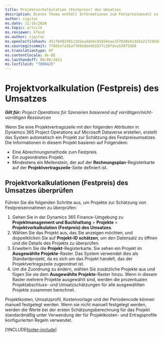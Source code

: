 ```yaml
---
title: Projektvorkalkulation (Festpreis) des Umsatzes
description: Dieses Thema enthält Informationen zum Festpreisumsatz in Projekten.
author: sigitac
ms.date: 11/16/2020
ms.topic: article
ms.reviewer: kfend
ms.author: sigitac
ms.openlocfilehash: 451f0403f0111b5ea4de6c91b54eae157830e413d3a21f23bd841a66905e147b
ms.sourcegitcommit: 7f8d1e7a16af769adb43d1877c28fdce53975db8
ms.translationtype: HT
ms.contentlocale: de-DE
ms.lasthandoff: 08/06/2021
ms.locfileid: "7006425"
---
```

# <a name="fixed-price-revenue-estimate-projects"></a>Projektvorkalkulation (Festpreis) des Umsatzes 

_**Gilt für:** Project Operations für Szenarien basierend auf vorrätigen/nicht-vorrätigen Ressourcen_

Wenn Sie eine Projektvertragszeile mit den folgenden Attributen in Dynamics 365 Project Operations auf Microsoft Dataverse erstellen, erstellt das System automatisch ein Projekt zur Schätzung des Festpreisumsatzes. Die Informationen in diesem Projekt basieren auf Folgendem:

  - Eine Abrechnungsmethode zum Festpreis.
  - Ein zugeordnetes Projekt.
  - Mindestens ein Meilenstein, der auf der **Rechnungsplan**-Registerkarte auf der **Projektvertragszeile**-Seite definiert ist.

## <a name="review-fixed-price-revenue-estimates-projects"></a>Projektvorkalkulationen (Festpreis) des Umsatzes überprüfen
Führen Sie die folgenden Schritte aus, um Projekte zur Schätzung von Festpreiseinnahmen zu überprüfen:

1. Gehen Sie in der Dynamics 365 Finance-Umgebung zu **Projektmanagement und Buchhaltung** > **Projekte** > **Projektvorkalkulation (Festpreis) des Umsatzes**.
2. Wählen Sie das Projekt aus, das Sie anzeigen möchten, und doppelklicken Sie auf **Projekt-ID schätzen**, um den Datensatz zu öffnen und die Details des Projekts zu überprüfen.
3. Erweitern Sie die **Projekt**-Registerkarte. Sie sehen ein Projekt im **Ausgewählte Projekte**-Raster. Das System verwendet dies als Standardprojekt, da es sich um das Projekt handelt, das der Projektvertragszeile zugeordnet ist. 
4. Um die Zuordnung zu ändern, wählen Sie zusätzliche Projekte aus und fügen Sie sie dem **Ausgewählte Projekte**-Raster hinzu. Wenn in diesem Raster mehrere Projekte ausgewählt sind, werden die prozentualen Projektabschluss- und Umsatzschätzungen für alle ausgewählten Projekte zusammen berechnet.

  Projektkosten, Umsatzprofil, Kostenvorlage und der Periodencode können manuell festgelegt werden. Wenn sie nicht manuell festgelegt werden, werden die Werte bei der ersten Schätzungsberechnung für das Projekt standardmäßig unter Verwendung der für Projektkosten- und Ertragsprofile konfigurierten Regeln verwendet.



[!INCLUDE[footer-include](../includes/footer-banner.md)]